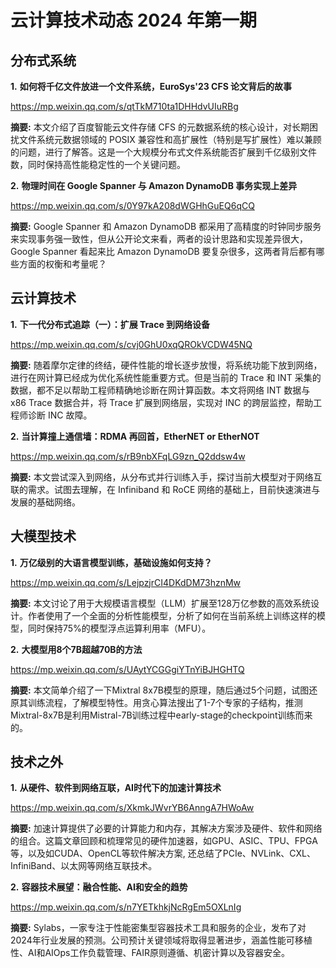 # 云计算技术动态 2024 年第一期

## 分布式系统

**1.** **如何将千亿文件放进一个文件系统，EuroSys'23 CFS 论文背后的故事**

https://mp.weixin.qq.com/s/qtTkM710ta1DHHdvUIuRBg

**摘要:** 本文介绍了百度智能云文件存储 CFS 的元数据系统的核心设计，对⻓期困扰文件系统元数据领域的 POSIX 兼容性和高扩展性（特别是写扩展性）难以兼顾的问题，进行了解答。这是一个大规模分布式文件系统能否扩展到千亿级别文件数，同时保持高性能稳定性的一个关键问题。

**2.** **物理时间在 Google Spanner 与 Amazon DynamoDB 事务实现上差异**

https://mp.weixin.qq.com/s/0Y97kA208dWGHhGuEQ6qCQ

**摘要:** Google Spanner 和 Amazon DynamoDB 都采用了高精度的时钟同步服务来实现事务强一致性，但从公开论文来看，两者的设计思路和实现差异很大，Google Spanner 看起来比 Amazon DynamoDB 要复杂很多，这两者背后都有哪些方面的权衡和考量呢？

## 云计算技术

**1.** **下一代分布式追踪（一）：扩展 Trace 到网络设备**

https://mp.weixin.qq.com/s/cvj0GhU0xqQROkVCDW45NQ

**摘要:** 随着摩尔定律的终结，硬件性能的增长逐步放慢，将系统功能下放到网络，进行在网计算已经成为优化系统性能重要方式。但是当前的 Trace 和 INT  采集的数据，都不足以帮助工程师精确地诊断在网计算函数。本文将网络 INT 数据与x86 Trace 数据合并，将 Trace 扩展到网络层，实现对 INC 的跨层监控，帮助工程师诊断 INC 故障。

**2.** **当计算撞上通信墙：RDMA 再回首，EtherNET or EtherNOT**

https://mp.weixin.qq.com/s/rB9nbXFqLG9zn_Q2ddsw4w

**摘要:** 本文尝试深入到网络，从分布式并行训练入手，探讨当前大模型对于网络互联的需求。试图去理解，在 Infiniband 和 RoCE 网络的基础上，目前快速演进与发展的基础网络。

## 大模型技术

**1.** **万亿级别的大语言模型训练，基础设施如何支持？**

https://mp.weixin.qq.com/s/LejpzjrCI4DKdDM73hznMw

**摘要:** 本文讨论了用于大规模语言模型（LLM）扩展至128万亿参数的高效系统设计。作者使用了一个全面的分析性能模型，分析了如何在当前系统上训练这样的模型，同时保持75%的模型浮点运算利用率（MFU）。

**2.** **大模型用8个7B超越70B的方法**

https://mp.weixin.qq.com/s/UAytYCGGgiYTnYiBJHGHTQ

**摘要:** 本文简单介绍了一下Mixtral 8x7B模型的原理，随后通过5个问题，试图还原其训练流程，了解模型特性。用贪心算法搜出了1-7个专家的子结构，推测Mixtral-8x7B是利用Mistral-7B训练过程中early-stage的checkpoint训练而来的。

## 技术之外

**1.** **从硬件、软件到网络互联，AI时代下的加速计算技术**

https://mp.weixin.qq.com/s/XkmkJWvrYB6AnngA7HWoAw

**摘要:** 加速计算提供了必要的计算能力和内存，其解决方案涉及硬件、软件和网络的组合。这篇文章回顾和梳理常见的硬件加速器，如GPU、ASIC、TPU、FPGA等，以及如CUDA、OpenCL等软件解决方案, 还总结了PCIe、NVLink、CXL、InfiniBand、以太网等网络互联技术。

**2.** **容器技术展望：融合性能、AI和安全的趋势**

https://mp.weixin.qq.com/s/n7YETkhkjNcRgEm5OXLnIg

**摘要:** Sylabs，一家专注于性能密集型容器技术工具和服务的企业，发布了对2024年行业发展的预测。公司预计关键领域将取得显著进步，涵盖性能可移植性、AI和AIOps工作负载管理、FAIR原则遵循、机密计算以及容器安全。
